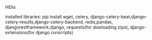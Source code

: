 HEllo

installed libraries: pip install wget, celery, django-celery-beat,django-celery-results,django-celery-backend, redis,pandas, djangorestframework,django,
requests(for dowloading zips),
django-extensions(for django runscripts)